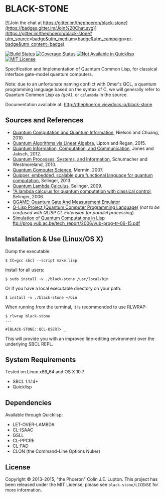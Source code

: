 # BLACK-STONE

[![Join the chat at https://gitter.im/thephoeron/black-stone](https://badges.gitter.im/Join%20Chat.svg)](https://gitter.im/thephoeron/black-stone?utm_source=badge&utm_medium=badge&utm_campaign=pr-badge&utm_content=badge)

[![Build Status](https://travis-ci.org/thephoeron/black-stone.svg)](https://travis-ci.org/thephoeron/black-stone)
[![Coverage Status](http://coveralls.io/repos/thephoeron/black-stone/badge.svg?branch=master&service=github)](http://coveralls.io/github/thephoeron/black-stone?branch=master)
[![Not Available in Quicklisp](https://img.shields.io/badge/quicklisp-not%20available-red.svg)](https://quicklisp.org/)
[![MIT License](https://img.shields.io/badge/license-MIT-blue.svg)](./LICENSE)

Specification and Implementation of Quantum Common Lisp, for classical interface gate-model quantum computers.

Note: due to an unfortunate naming conflict with Omer's QCL, a quantum programming language based on the syntax of C, we will generally refer to Quantum Common Lisp as *(qcλ)*, or `qclambda` in the source.

Documentation available at: http://thephoeron.viewdocs.io/black-stone

## Sources and References

* [Quantum Computation and Quantum Information](), Nielson and Chuang, 2010.
* [Quantum Algorithms via Linear Algebra](), Lipton and Regan, 2015.
* [Quantum Information, Computation, and Communication](), Jones and Jaksch, 2012.
* [Quantum Processes, Systems, and Information](), Schumacher and Westmoreland, 2010.
* [Quantum Computer Science](), Mermin, 2007.
* [Quipper, embedded, scalable pure functional language for quantum computation](http://www.mathstat.dal.ca/~selinger/quipper/), Selinger, 2013.
* [Quantum Lambda Calculus](http://www.mathstat.dal.ca/~selinger/papers/#qlambdabook), Selinger, 2009.
* ["A lambda calculus for quantum computation with classical control](http://www.mathstat.dal.ca/~selinger/papers/#qlambda), Selinger, 2006.
* [QGAME: Quantum Gate And Measurement Emulator](http://faculty.hampshire.edu/lspector/qgame.html)
* [Q-Lisp Project (Quantum Computer Programming Language)](http://www.schloerconsulting.com/quantum-computer-q-lisp-programming-language) (*not to be confused with QLISP CL Extension for parallel processing*)
* [Simulation of Quantum Computations in Lisp](ftp://prog.vub.ac.be/tech_report/2006/vub-prog-tr-06-15.pdf) ftp://prog.vub.ac.be/tech_report/2006/vub-prog-tr-06-15.pdf

## Installation & Use (Linux/OS X)

Dump the executable:

    $ CC=gcc sbcl --script make.lisp

Install for all users:

    $ sudo install -v ./black-stone /usr/local/bin

Or if you have a local executable directory on your path:

    $ install -v ./black-stone ~/bin

When running from the terminal, it is recommended to use RLWRAP:

    $ rlwrap black-stone
    ...

    #[BLACK-STONE::QCL-USER]> _

This will provide you with an improved line-editing environment over the underlying SBCL REPL.

## System Requirements

Tested on Linux x86_64 and OS X 10.7

* SBCL 1.1.14+
* Quicklisp

## Dependencies

Available through Quicklisp:

* LET-OVER-LAMBDA
* CL-ISAAC
* GSLL
* CL-PPCRE
* CL-FAD
* CLON (the Command-Line Options Nuker)

## License

Copyright &copy; 2013&ndash;2015, "the Phoeron" Colin J.E. Lupton.  This project has been released under the MIT License; please see `black-stone/LICENSE` for more information.
